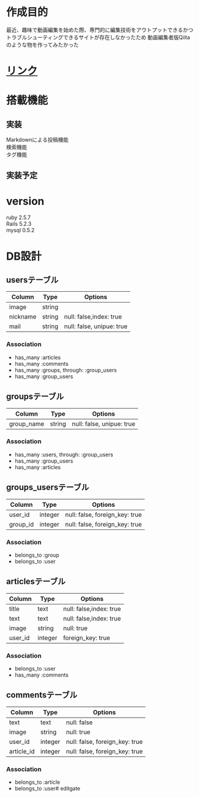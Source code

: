 # 作成目的
最近、趣味で動画編集を始めた際、専門的に編集技術をアウトプットできるかつトラブルシューティングできるサイトが存在しなかったため
動画編集者版Qiitaのような物を作ってみたかった

# [リンク](http://www.editmasterhub.com/)

# 搭載機能
## 実装
Markdownによる投稿機能  
検索機能  
タグ機能  

## 実装予定

# version
ruby 2.5.7  
Rails 5.2.3  
mysql 0.5.2  

# DB設計 

## usersテーブル

|Column|Type|Options|
|------|----|-------|
|image|string|
|nickname|string|null: false,index: true|
|mail|string|null: false, unipue: true|

### Association
- has_many :articles
- has_many :comments
- has_many :groups, through: :group_users
- has_many :group_users

## groupsテーブル

|Column|Type|Options|
|------|----|-------|
|group_name|string|null: false, unipue: true|

### Association
- has_many :users, through: :group_users
- has_many :group_users
- has_many :articles


## groups_usersテーブル

|Column|Type|Options|
|------|----|-------|
|user_id|integer|null: false, foreign_key: true|
|group_id|integer|null: false, foreign_key: true|

### Association
- belongs_to :group
- belongs_to :user

## articlesテーブル

|Column|Type|Options|
|------|----|-------|
|title|text|null: false,index: true|
|text|text|null: false,index: true|
|image|string|null: true|
|user_id|integer|foreign_key: true|


### Association
- belongs_to :user
- has_many :comments


## commentsテーブル

|Column|Type|Options|
|------|----|-------|
|text|text|null: false|
|image|string|null: true|
|user_id|integer|null: false, foreign_key: true|
|article_id|integer|null: false, foreign_key: true|

### Association
- belongs_to :article
- belongs_to :user# editgate
